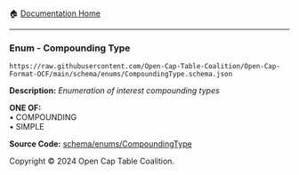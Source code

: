 :house: [Documentation Home](../../../README.md)

---

### Enum - Compounding Type

`https://raw.githubusercontent.com/Open-Cap-Table-Coalition/Open-Cap-Format-OCF/main/schema/enums/CompoundingType.schema.json`

**Description:** _Enumeration of interest compounding types_

**ONE OF:**</br>&bull; COMPOUNDING </br>&bull; SIMPLE

**Source Code:** [schema/enums/CompoundingType](../../../../schema/enums/CompoundingType.schema.json)

Copyright © 2024 Open Cap Table Coalition.
